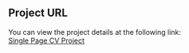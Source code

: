 ## Project URL

You can view the project details at the following link:  
[Single Page CV Project](https://cv-qfvs5sxoo-zuhriddins-projects-5f5d7529.vercel.app/)


